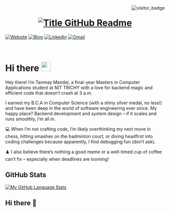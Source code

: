 <img align="right" src="https://api.visitorbadge.io/api/visitors?path=https%3A%2F%2Fgithub.com%2Ftanmay958&countColor=%23263759&style=default" alt="visitor_badge">

<h1 style="text-align: center;">
  <a href="https://git.io/typing-svg" target="_blank">
    <img src="https://readme-typing-svg.herokuapp.com?font=Inter&weight=800&size=35&duration=2500&pause=300&multiline=true&width=650&height=140&lines=%24+whoami;Tanmay+Mandal" alt="Title GitHub Readme" />
  </a>
</h1>

[![Website](https://img.shields.io/badge/Website-tanmay-informational?style=flat-square&color=00ADB5&logo=about.me&logoColor=white)](https://portfolio-one-navy-83.vercel.app/)
[![Blog](https://img.shields.io/badge/Blog-tanmay/blog-informational?style=flat-square&color=FAEEE7&logo=krita&logoColor=white)](https://portfolio-one-navy-83.vercel.app/blog)
[![LinkedIn](https://img.shields.io/badge/LinkedIn-tanmay-informational?style=flat-square&logo=linkedin&logoColor=white)](https://www.linkedin.com/in/tanmay-mandal-47286b190/)
[![Gmail](https://img.shields.io/badge/Gmail-tanmaymandal958@gmail.com-informational?style=flat-square&color=EA4335&logo=gmail&logoColor=white)](mailto:tanmaymandal958@gmail.com?subject=Hey!)

<br>

# Hi there <img src="https://raw.githubusercontent.com/umenzi/umenzi/main/wave.gif" width="30px">

Hey there! I’m Tanmay Mandal, a final-year Masters in Computer Applications student at NIT TRICHY with a love for backend magic and efficient code that doesn’t crash at 3 a.m.

I earned my B.C.A in Computer Science (with a shiny silver medal, no less!) and have been deep in the world of software engineering ever since. My happy place? Backend development and system design – if it scales and runs smoothly, I’m all in.

💻 When I’m not crafting code, I’m likely overthinking my next move in chess, hitting smashes on the badminton court, or diving headfirst into coding challenges because apparently, I find debugging fun (don’t ask).

♟️ I also believe there’s nothing a good meme or a well-timed cup of coffee can’t fix – especially when deadlines are looming!



## GitHub Stats

[![My GitHub Language Stats](https://github-readme-stats.vercel.app/api/top-langs/?username=tanmay958&langs_count=6&theme=react&bg_color=1F222E&title_color=F85D7F&hide_border=true&icon_color=F8D866)]()




## Hi there 👋

<!--
**tanmay958/tanmay958** is a ✨ _special_ ✨ repository because its `README.md` (this file) appears on your GitHub profile.

Here are some ideas to get you started:

- 🔭 I’m currently working on ...
- 🌱 I’m currently learning ...
- 👯 I’m looking to collaborate on ...
- 🤔 I’m looking for help with ...
- 💬 Ask me about ...
- 📫 How to reach me: ...
- 😄 Pronouns: ...
- ⚡ Fun fact: ...
-->
